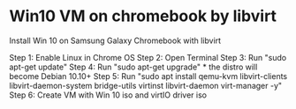 # Win10 VM on chromebook by libvirt
Install Win 10 on Samsung Galaxy Chromebook with libvirt

Step 1: Enable Linux in Chrome OS
Step 2: Open Terminal
Step 3: Run "sudo apt-get update"
Step 4: Run "sudo apt-get upgrade" * the distro will become Debian 10.10+
Step 5: Run "sudo apt install qemu-kvm libvirt-clients libvirt-daemon-system bridge-utils virtinst libvirt-daemon virt-manager -y"
Step 6: Create VM with Win 10 iso and virtIO driver iso


